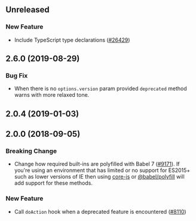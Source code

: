 <!-- Learn how to maintain this file at https://github.com/WordPress/gutenberg/tree/master/packages#maintaining-changelogs. -->

## Unreleased

### New Feature

- Include TypeScript type declarations ([#26429](https://github.com/WordPress/gutenberg/pull/26429))

## 2.6.0 (2019-08-29)

### Bug Fix

- When there is no `options.version` param provided `deprecated` method warns with more relaxed tone.

## 2.0.4 (2019-01-03)

## 2.0.0 (2018-09-05)

### Breaking Change

- Change how required built-ins are polyfilled with Babel 7 ([#9171](https://github.com/WordPress/gutenberg/pull/9171)).  If you're using an environment that has limited or no support for ES2015+ such as lower versions of IE then using [core-js](https://github.com/zloirock/core-js) or [@babel/polyfill](https://babeljs.io/docs/en/next/babel-polyfill) will add support for these methods.

### New Feature

- Call `doAction` hook when a deprecated feature is encountered ([#8110](https://github.com/WordPress/gutenberg/pull/8110))
